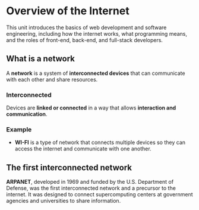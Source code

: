 # Overview of the Internet

This unit introduces the basics of web development and software 
engineering, including how the internet works, what programming means, 
and the roles of front-end, back-end, and full-stack developers.


## What is a network

A **network** is a system of **interconnected devices** that can 
communicate with each other and share resources.

### Interconnected

Devices are **linked or connected** in a way that allows 
**interaction and communication**.

### Example

- **WI-FI** is a type of network that connects multiple devices so 
they can access the internet and communicate with one another.


## The first interconnected network

**ARPANET**, developed in 1969 and funded by the U.S. Department of 
Defense, was the first interconnected network and a precursor to the 
internet. It was designed to connect supercomputing centers at 
government agencies and universities to share information.